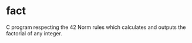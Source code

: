 # fact
C program respecting the 42 Norm rules which calculates and outputs the factorial of any integer.
